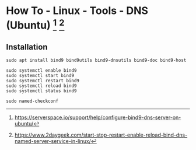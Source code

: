 # How To - Linux - Tools - DNS (Ubuntu) [^1] [^2]

## Installation

```
sudo apt install bind9 bind9utils bind9-dnsutils bind9-doc bind9-host
```

```
sudo systemctl enable bind9
sudo systemctl start bind9
sudo systemctl restart bind9
sudo systemctl reload bind9
sudo systemctl status bind9

sudo named-checkconf
```

[^1]:https://serverspace.io/support/help/configure-bind9-dns-server-on-ubuntu/
[^2]:https://www.2daygeek.com/start-stop-restart-enable-reload-bind-dns-named-server-service-in-linux/